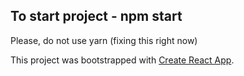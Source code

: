 ## To start project - npm start

Please, do not use yarn (fixing this right now)

This project was bootstrapped with [Create React App](https://github.com/facebook/create-react-app).
